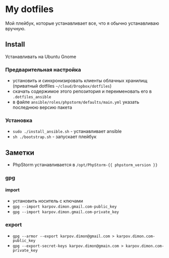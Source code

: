 # My dotfiles
Мой плейбук, которые устанавливает все, что я обычно устанавливаю вручную.

## Install
Устанавливать на Ubuntu Gnome

### Предварительная настройка
* установить и синхронизировать клиенты облачных хранилищ (приватный dotfiles `~/cloud/Dropbox/dotfiles`)
* скачать содержимое этого репозитория и переименовать его в `.dotfiles_ansible`
* в файле `ansible/roles/phpstorm/defaults/main.yml` указать последнюю версию пакета

### Установка
* `sudo ./install_ansible.sh` - устанавливает ansible
* `sh ./bootstrap.sh` - запускает плейбук

## Заметки
* PhpStorm устанавливается в `/opt/PhpStorm-{{ phpstorm_version }}`

### gpg
#### import
* установить носитель с ключами
* `gpg --import karpov.dimon.gmail.com-public_key`
* `gpg --import karpov.dimon.gmail.com-private_key`

### export
* `gpg --armor --export karpov.dimon@gmail.com > karpov.dimon.com-public_key`
* `gpg --export-secret-keys karpov.dimon@gmain.com > karpov.dimon.com-private_key`
